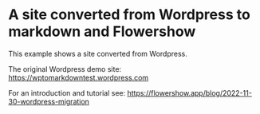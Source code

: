 # A site converted from Wordpress to markdown and Flowershow

This example shows a site converted from Wordpress.

The original Wordpress demo site: https://wptomarkdowntest.wordpress.com

For an introduction and tutorial see: https://flowershow.app/blog/2022-11-30-wordpress-migration

